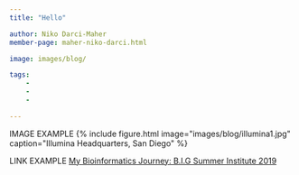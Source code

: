 ```yaml
---
title: "Hello"

author: Niko Darci-Maher
member-page: maher-niko-darci.html

image: images/blog/

tags:
	-
	- 
	- 

---
```


IMAGE EXAMPLE
{% include figure.html image="images/blog/illumina1.jpg" caption="Illumina Headquarters, San Diego" %}

LINK EXAMPLE
[My Bioinformatics Journey: B.I.G Summer Institute 2019](https://academic.oup.com/bib/article-abstract/23/4/bbac221/6618239?redirectedFrom=fulltext&login=false)